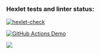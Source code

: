 ### Hexlet tests and linter status:

[![hexlet-check](https://github.com/RuddyPanta/java-project-lvl2/actions/workflows/hexlet-check.yml/badge.svg)](https://github.com/RuddyPanta/java-project-lvl2/actions/workflows/hexlet-check.yml)

[![GitHub Actions Demo](https://github.com/RuddyPanta/java-project-lvl2/actions/workflows/github-actions-demo.yml/badge.svg)](https://github.com/RuddyPanta/java-project-lvl2/actions/workflows/github-actions-demo.yml)

<a href="https://codeclimate.com/github/RuddyPanta/java-project-lvl2/maintainability"><img src="https://api.codeclimate.com/v1/badges/09716319a474bd2e6fbb/maintainability" /></a>

